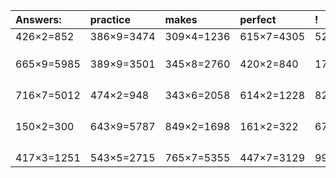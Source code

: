 | Answers: | practice | makes | perfect | ! |
| :--- | :--- | :--- | :--- | :--- |
| 426×2=852 | 386×9=3474 | 309×4=1236 | 615×7=4305 | 525×5=2625 | 
|   |   |   |   |   | 
|   |   |   |   |   | 
|   |   |   |   |   | 
| 665×9=5985 | 389×9=3501 | 345×8=2760 | 420×2=840 | 171×7=1197 | 
|   |   |   |   |   | 
|   |   |   |   |   | 
|   |   |   |   |   | 
|   |   |   |   |   | 
| 716×7=5012 | 474×2=948 | 343×6=2058 | 614×2=1228 | 824×4=3296 | 
|   |   |   |   |   | 
|   |   |   |   |   | 
|   |   |   |   |   | 
|   |   |   |   |   | 
| 150×2=300 | 643×9=5787 | 849×2=1698 | 161×2=322 | 675×4=2700 | 
|   |   |   |   |   | 
|   |   |   |   |   | 
|   |   |   |   |   | 
|   |   |   |   |   | 
| 417×3=1251 | 543×5=2715 | 765×7=5355 | 447×7=3129 | 991×8=7928 | 
